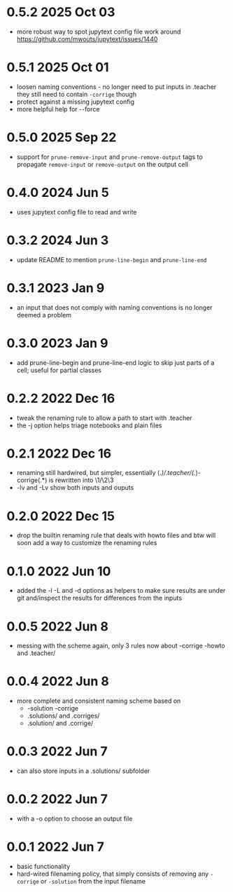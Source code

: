 # 0.5.2 2025 Oct 03

* more robust way to spot jupytext config file
  work around https://github.com/mwouts/jupytext/issues/1440

# 0.5.1 2025 Oct 01

* loosen naming conventions - no longer need to put inputs in .teacher  
  they still need to contain `-corrige` though
* protect against a missing jupytext config
* more helpful help for --force

# 0.5.0 2025 Sep 22

* support for `prune-remove-input` and `prune-remove-output` tags
  to propagate `remove-input` or `remove-output` on the output cell

# 0.4.0 2024 Jun 5

* uses jupytext config file to read and write

# 0.3.2 2024 Jun 3

* update README to mention `prune-line-begin` and `prune-line-end`

# 0.3.1 2023 Jan 9

* an input that does not comply with naming conventions
  is no longer deemed a problem

# 0.3.0 2023 Jan 9

* add prune-line-begin and prune-line-end logic
  to skip just parts of a cell; useful for partial classes

# 0.2.2 2022 Dec 16

* tweak the renaming rule to allow a path to start with .teacher
* the -j option helps triage notebooks and plain files

# 0.2.1 2022 Dec 16

* renaming still hardwired, but simpler, essentially
  (.*)/.teacher/(.*)-corrige(.*) is rewritten into \1/\2\3
* -lv and -Lv show both inputs and ouputs

# 0.2.0 2022 Dec 15

* drop the builtin renaming rule that deals with howto files
  and btw will soon add a way to customize the renaming rules

# 0.1.0 2022 Jun 10

* added the -l -L and -d options
  as helpers to make sure results are under git
  and/inspect the results for differences from the inputs

# 0.0.5 2022 Jun 8

* messing with the scheme again, only 3 rules now
  about -corrige -howto and .teacher/

# 0.0.4 2022 Jun 8

* more complete and consistent naming scheme based on
  * -solution -corrige
  * .solutions/ and .corriges/
  * .solution/ and .corrige/

# 0.0.3 2022 Jun 7

* can also store inputs in a .solutions/ subfolder

# 0.0.2 2022 Jun 7

* with a -o option to choose an output file

# 0.0.1 2022 Jun 7

* basic functionality
* hard-wired filenaming policy, that simply consists of removing
  any `-corrige` or `-solution` from the input filename
